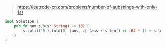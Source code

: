 > https://leetcode-cn.com/problems/number-of-substrings-with-only-1s/

``` rust
impl Solution {
    pub fn num_sub(s: String) -> i32 {
        s.split('0').fold(0, |ans, s| (ans + s.len() as i64 * (1 + s.len() as i64) / 2) % 1000000007) as i32
    }
}
```